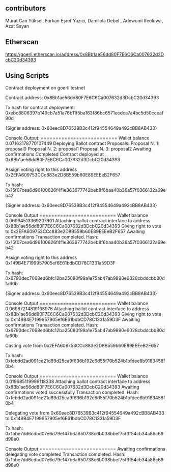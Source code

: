 ## contributors

Murat Can Yüksel, Furkan Eşref Yazıcı, Damilola Debel , Adewumi Ifeoluwa, Azat Sayan

## Etherscan

https://goerli.etherscan.io/address/0x8Bb1ae56dd80F7E6C6Ca007632d3DcbC20d34393

## Using Scripts

Contract deployment on goerli testnet

Contract address: 0x8Bb1ae56dd80F7E6C6Ca007632d3DcbC20d34393

Tx hash for contract deployment: 0xebc8806397b149cb7a51a76b11f5ba163f86bc6571eedca7a4bc5d50cceaf90d

{Signer address: 0x60eec8D76539B3c412f94554649a492cBB8AB433}

Console Output: ==========================
Wallet balance 0.07163178770107449
Deploying Ballot contract
Proposals:
Proposal N. 1: proposal0
Proposal N. 2: proposal1
Proposal N. 3: proposal2
Awaiting confirmations
Completed
Contract deployed at 0x8Bb1ae56dd80F7E6C6Ca007632d3DcbC20d34393

Assign voting right to this address 0x2EFA609753CCc883e2D8B559b60E89EEEeB2F657

Tx hash: 0x15f07cea6d96100626f4f1e363677742beb8f6baa40b36a57f0366132a69eb42

{Signer address: 0x60eec8D76539B3c412f94554649a492cBB8AB433}

Console Output ==========================
Wallet balance 0.06994513369207901
Attaching ballot contract interface to address 0x8Bb1ae56dd80F7E6C6Ca007632d3DcbC20d34393
Giving right to vote to 0x2EFA609753CCc883e2D8B559b60E89EEEeB2F657
Awaiting confirmations
Transaction completed. Hash: 0x15f07cea6d96100626f4f1e363677742beb8f6baa40b36a57f0366132a69eb42

Assign voting right to this address 0x149B4E7199957905ef6E61bdbCD78C1331a59D3F

Tx hash: 0x6790dec7068ed6bfc12ba25080f99a1e75ab47ab9890e6028cbddcbb80dfa60b

{Signer address: 0x60eec8D76539B3c412f94554649a492cBB8AB433}

Console Output ==========================
Wallet balance 0.06987214819168976
Attaching ballot contract interface to address 0x8Bb1ae56dd80F7E6C6Ca007632d3DcbC20d34393
Giving right to vote to 0x149B4E7199957905ef6E61bdbCD78C1331a59D3F
Awaiting confirmations
Transaction completed. Hash: 0x6790dec7068ed6bfc12ba25080f99a1e75ab47ab9890e6028cbddcbb80dfa60b

Casting vote from 0x2EFA609753CCc883e2D8B559b60E89EEEeB2F657

Tx hash: 0xfebdd2ad091ce21d89d25ca9f636b192c6d55f70b524b1bfdee8b9183458f0b4

Console Output ==========================
Wallet balance 0.019685119999118338
Attaching ballot contract interface to address 0x8Bb1ae56dd80F7E6C6Ca007632d3DcbC20d34393
Awaiting confirmations
voted successfully
Transaction completed. Hash: 0xfebdd2ad091ce21d89d25ca9f636b192c6d55f70b524b1bfdee8b9183458f0b4

Delegating vote from 0x60eec8D76539B3c412f94554649a492cBB8AB433 to 0x149B4E7199957905ef6E61bdbCD78C1331a59D3F

Tx hash: 0x1bbe7dd6cdbd07e6d79e147b6a650738c6b038bbef75f3f54cb34a86c69d98e0

Console Output ==========================
Awaiting confirmations
delegating vote completed
Transaction completed. Hash: 0x1bbe7dd6cdbd07e6d79e147b6a650738c6b038bbef75f3f54cb34a86c69d98e0

